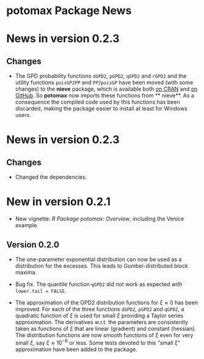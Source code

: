 **potomax** Package News
===========================

# News in version 0.2.3

## Changes

- The GPD probability functions `dGPD2`, `pGPD2`, `qGPD2` and `rGPD2`
  and the utility functions `poisGP2PP` and `PP2poisGP` have been
  moved (with some changes) to the **nieve** package, which is
  available both [on   CRAN](https://CRAN.R-project.org/package=nieve)
  and
  [on GitHub](https://github.com/yvesdeville/nieve/). So **potomax**
  now imports these functions from ** nieve**. As a consequence the
  compiled code used by this functions has been discarded, making the
  package easier to install at least for Windows users. 
  
# News in version 0.2.3

## Changes 

- Changed the dependencies.
  
# New in version 0.2.1

- New vignette: *R Package potomax: Overview*, including the Venice
  example.

## Version 0.2.0

- The one-parameter exponential distribution can now be used as a
  distribution for the excesses. This leads to Gumbel-distributed
  block maxima.
  
- Bug fix. The quantile function `qGPD2` did not work as expected with
 `lower.tail = FALSE`.

- The approximation of the GPD2 distribution functions for $\xi
  \approx 0$ has been improved. For each of the three functions
  `dGPD2`, `pGPD2` and `qGPD2`, a quadratic function of $\xi$ is used
  for small $\xi$ providing a Taylor series approximation. The
  derivatives w.r.t. the parameters are consistently taken as
  functions of $\xi$ that are linear (gradient) and constant
  (hessian). The distribution functions are now smooth functions of
  $\xi$ even for very small $\xi$, say $\xi \approx 10^{-6}$ or
  less. Some tests devoted to this "small $\xi$" approximation have
  been added to the package.
